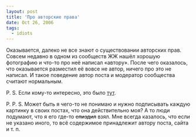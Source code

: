 ```yaml
---
layout: post
title: 'Про авторские права'
date: Oct 26, 2006
tags:
  - idiots
---
```


Оказывается, далеко не все знают о существовании авторских прав. Совсем недавно в одном из сообществ ЖЖ нашёл хорошую фотографию и что-то про неё написал «автору». После чего оказалось, что оказывается разместил её вовсе не автор, ничего про это не написал. И такое поведение автор поста и модератор сообщества считают нормальным.

P. S. Если кому-то интересно, это было [тут](http://community.livejournal.com/ru_dozhdik/41922.html?thread=161218#t161218).

P. P. S. Может быть я чего-то не понимаю и нужно подписывать каждую картинку в своих постах, что она действительно моя? А то люди подумают, что я его где-то ~~спиздил~~ взял. Мне всегда казалось, что если не указано иного, то всё содержимое принадлежит автору поста, сайта и т. п.
